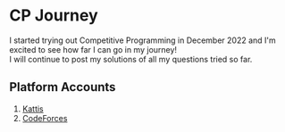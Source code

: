 # CP Journey

I started trying out Competitive Programming in December 2022 and I'm excited to see how far I can go in my journey! <br> I will continue to post my solutions of all my questions tried so far.

## Platform Accounts
1. [Kattis](https://open.kattis.com/users/ng-tze-henn) <br>
2. [CodeForces](https://codeforces.com/profile/Bestron)
